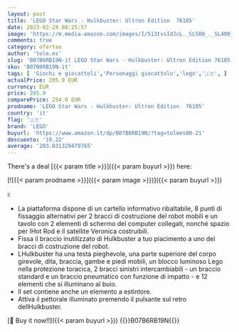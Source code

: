 ```yaml
---
layout: post
title: 'LEGO Star Wars - Hulkbuster: Ultron Edition  76105'
date: 2023-02-24 08:25:57
image: 'https://m.media-amazon.com/images/I/513tvsIdJcL._SL500_._SL400_.jpg'
comments: true
category: ofertas
author: 'tole.es'
slug: 'B07B6RB19N-it LEGO Star Wars - Hulkbuster: Ultron Edition 76105'
sku: 'B07B6RB19N-it'
tags: [ 'Giochi e giocattoli','Personaggi giocattolo','lego','🇮🇹', ]
actualPrice: 205.9 EUR
currency: EUR
price: 205.9
comparePrice: 254.9 EUR
prodname: 'LEGO Star Wars - Hulkbuster: Ultron Edition  76105'
country: 'it'
flag: '🇮🇹'
brand: 'LEGO'
buyurl: 'https://www.amazon.it/dp/B07B6RB19N/?tag=tolees00-21'
descuento: '19.22'
average: '203.831329479765'
---
```


There's a deal [{{< param title >}}]({{< param buyurl >}})  here:

[![{{< param prodname >}}]({{< param image >}})]({{< param buyurl >}})

ℹ️:

- La piattaforma dispone di un cartello informativo ribaltabile, 8 punti di fissaggio alternativi per 2 bracci di costruzione del robot mobili e un tavolo con 2 elementi di schermo del computer collegati, nonché spazio per lHot Rod e il satellite Veronica costruibili.
- Fissa il braccio inutilizzato di Hulkbuster a tuo piacimento a uno dei bracci di costruzione del robot.
- LHulkbuster ha una testa pieghevole, una parte superiore del corpo girevole, dita, braccia, gambe e piedi mobili, un blocco luminoso Lego nella protezione toracica, 2 bracci sinistri intercambiabili - un braccio standard e un braccio pneumatico con funzione di impatto - e 12 elementi che si illuminano al buio.
- Il set contiene anche un elemento a estintore.
- Attiva il pettorale illuminato premendo il pulsante sul retro dellHulkbuster.

[🛒 Buy it now!!]({{< param buyurl >}})
{{<world>}}B07B6RB19N{{</world>}}
